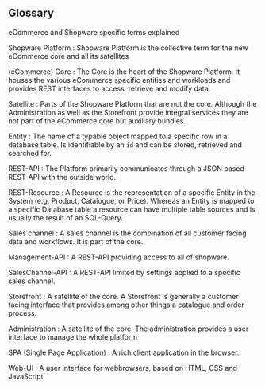 Glossary
-----------------------------------------

eCommerce and Shopware specific terms explained

Shopware Platform
 : Shopware Platform is the collective term for the new eCommerce core and all its satellites
 
(eCommerce) Core
 : The Core is the heart of the Shopware Platform. It houses the various eCommerce specific entities and workloads and provides REST interfaces to access, retrieve and modify data.
  
Satellite
 : Parts of the Shopware Platform that are not the core. Although the Administration as well as the Storefront provide integral services they are not part of the eCommerce core but auxiliary bundles.
  
Entity
  : The name of a typable object mapped to a specific row in a database table. Is identifiable by an `id` and can be stored, retrieved and searched for.
  
REST-API
  : The Platform primarily communicates through a JSON based REST-API with the outside world. 
  
REST-Resource
  : A Resource is the representation of a specific Entity in the System (e.g. Product, Catalogue, or Price). Whereas an Entity is mapped to a specific Database table a resource can have multiple table sources and is usually the result of an SQL-Query.
  
Sales channel
 : A sales channel is the combination of all customer facing data and workflows. It is part of the core.
 
Management-API
 : A REST-API providing access to all of shopware.
  
SalesChannel-API
 : A REST-API limited by settings applied to a specific sales channel. 
  
Storefront
 : A satellite of the core. A Storefront is generally a customer facing interface that provides among other things a catalogue and order process.
 
Administration
  : A satellite of the core. The administration provides a user interface to manage the whole platform
  
SPA (Single Page Application)
 : A rich client application in the browser.

Web-UI
 : A user interface for webbrowsers, based on HTML, CSS and JavaScript
